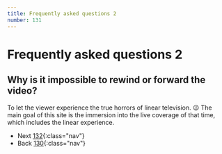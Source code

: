 ```yaml
---
title: Frequently asked questions 2
number: 131
---
```

# Frequently asked questions 2

## Why is it impossible to rewind or forward the video?

To let the viewer experience the true horrors of linear television. 😉
The main goal of this site is the immersion into the live coverage of that time, which includes the linear experience.


<!-- -->
* Next [132](132){:class="nav"}
* Back [130](130){:class="nav"}
